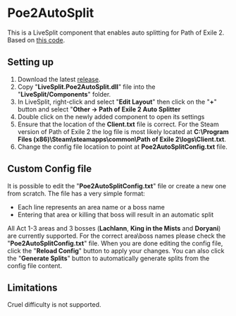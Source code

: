 # Poe2AutoSplit
This is a LiveSplit component that enables auto splitting for Path of Exile 2. Based on [this code](https://pages.github.com](https://github.com/brandondong/POE-LiveSplit-Component)/).

## Setting up
1. Download the latest [release](https://github.com/Tazdraperm/Poe2AutoSplit/releases/).
2. Copy "**LiveSplit.Poe2AutoSplit.dll**" file into the "**LiveSplit/Components**" folder.
3. In LiveSplit, right-click and select "**Edit Layout**" then click on the "**+**" button and select "**Other -> Path of Exile 2 Auto Splitter**
4. Double click on the newly added component to open its settings
5. Ensure that the location of the **Client.txt** file is correct. For the Steam version of Path of Exile 2 the log file is most likely located at **C:\Program Files (x86)\Steam\steamapps\common\Path of Exile 2\logs\Client.txt**.
6. Change the config file locatiion to point at **Poe2AutoSplitConfig.txt** file.

## Custom Config file
It is possible to edit the "**Poe2AutoSplitConfig.txt**" file or create a new one from scratch. The file has a very simple format:
* Each line represents an area name or a boss name
* Entering that area or killing that boss will result in an automatic split
 
All Act 1-3 areas and 3 bosses (**Lachlann**, **King in the Mists** and **Doryani**) are currently supported. For the correct area\boss names please check the "**Poe2AutoSplitConfig.txt**" file.
When you are done editing the config file, click the "**Reload Config**" button to apply your changes. You can also click the "**Generate Splits**" button to automatically generate splits from the config file content.

## Limitations
Cruel difficulty is not supported.
